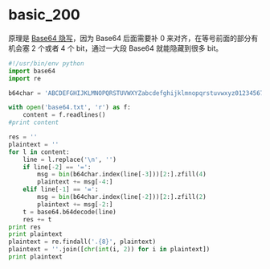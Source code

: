 # basic_200

原理是 [Base64 隐写](https://www.tr0y.wang/2017/06/14/Base64steg/index.html)，因为 Base64 后面需要补 0 来对齐，在等号前面的部分有机会塞 2 个或者 4 个 bit，通过一大段 Base64 就能隐藏到很多 bit。

```python
#!/usr/bin/env python
import base64
import re

b64char = 'ABCDEFGHIJKLMNOPQRSTUVWXYZabcdefghijklmnopqrstuvwxyz0123456789+/'

with open('base64.txt', 'r') as f:
    content = f.readlines()
#print content

res = ''
plaintext = ''
for l in content:
    line = l.replace('\n', '')
    if line[-2] == '=':
        msg = bin(b64char.index(line[-3]))[2:].zfill(4)
        plaintext += msg[-4:]
    elif line[-1] == '=':
        msg = bin(b64char.index(line[-2]))[2:].zfill(2)
        plaintext += msg[-2:]
    t = base64.b64decode(line)
    res += t
print res
print plaintext
plaintext = re.findall('.{8}', plaintext)
plaintext = ''.join([chr(int(i, 2)) for i in plaintext])
print plaintext
```
